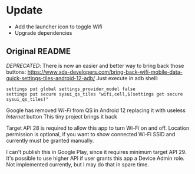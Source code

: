 # Update

- Add the launcher icon to toggle Wifi 
- Upgrade dependencies

## Original README

*DEPRECATED*: There is now an easier and better way to bring back those buttons: https://www.xda-developers.com/bring-back-wifi-mobile-data-quick-settings-tiles-android-12-adb/
Just execute in adb shell:
```
settings put global settings_provider_model false
settings put secure sysui_qs_tiles "wifi,cell,$(settings get secure sysui_qs_tiles)"
```



Google has removed *Wi-Fi* from QS in Android 12 replacing it with useless *Internet* button
This tiny project brings it back

Target API 28 is required to allow this app to turn Wi-Fi on and off.
Location permission is optional, if you want to show connected Wi-Fi SSID and currently must be granted manually.

I can't publish this in Google Play, since it requires minimum target API 29.
It's possible to use higher API if user grants this app a Device Admin role.
Not implemented currently, but I may do that in spare time.
